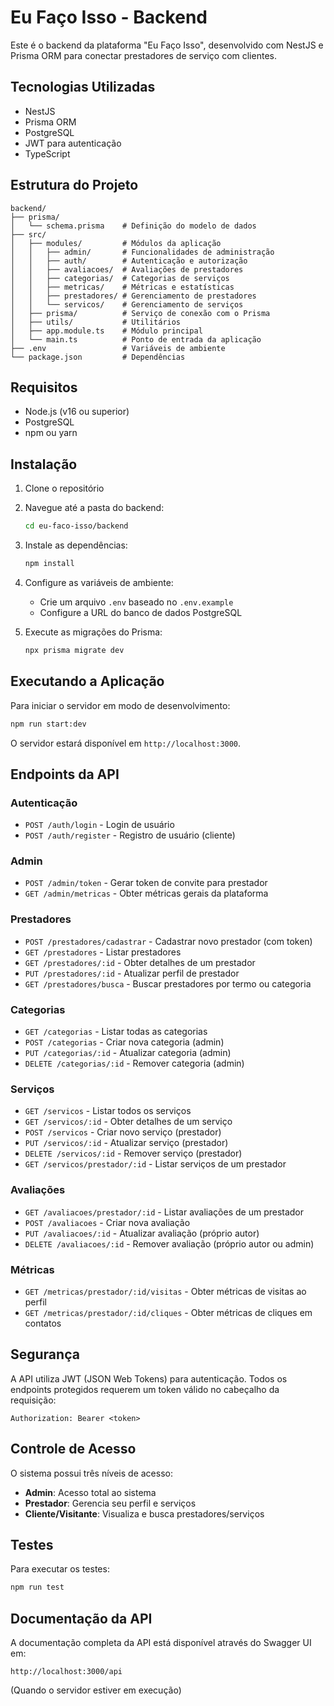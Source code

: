 # Eu Faço Isso - Backend

Este é o backend da plataforma "Eu Faço Isso", desenvolvido com NestJS e Prisma ORM para conectar prestadores de serviço com clientes.

## Tecnologias Utilizadas

- NestJS
- Prisma ORM
- PostgreSQL
- JWT para autenticação
- TypeScript

## Estrutura do Projeto

```
backend/
├── prisma/
│   └── schema.prisma    # Definição do modelo de dados
├── src/
│   ├── modules/         # Módulos da aplicação
│   │   ├── admin/       # Funcionalidades de administração
│   │   ├── auth/        # Autenticação e autorização
│   │   ├── avaliacoes/  # Avaliações de prestadores
│   │   ├── categorias/  # Categorias de serviços
│   │   ├── metricas/    # Métricas e estatísticas
│   │   ├── prestadores/ # Gerenciamento de prestadores
│   │   └── servicos/    # Gerenciamento de serviços
│   ├── prisma/          # Serviço de conexão com o Prisma
│   ├── utils/           # Utilitários
│   ├── app.module.ts    # Módulo principal
│   └── main.ts          # Ponto de entrada da aplicação
├── .env                 # Variáveis de ambiente
└── package.json         # Dependências
```

## Requisitos

- Node.js (v16 ou superior)
- PostgreSQL
- npm ou yarn

## Instalação

1. Clone o repositório
2. Navegue até a pasta do backend:
   ```bash
   cd eu-faco-isso/backend
   ```
3. Instale as dependências:
   ```bash
   npm install
   ```
4. Configure as variáveis de ambiente:
   - Crie um arquivo `.env` baseado no `.env.example`
   - Configure a URL do banco de dados PostgreSQL

5. Execute as migrações do Prisma:
   ```bash
   npx prisma migrate dev
   ```

## Executando a Aplicação

Para iniciar o servidor em modo de desenvolvimento:

```bash
npm run start:dev
```

O servidor estará disponível em `http://localhost:3000`.

## Endpoints da API

### Autenticação

- `POST /auth/login` - Login de usuário
- `POST /auth/register` - Registro de usuário (cliente)

### Admin

- `POST /admin/token` - Gerar token de convite para prestador
- `GET /admin/metricas` - Obter métricas gerais da plataforma

### Prestadores

- `POST /prestadores/cadastrar` - Cadastrar novo prestador (com token)
- `GET /prestadores` - Listar prestadores
- `GET /prestadores/:id` - Obter detalhes de um prestador
- `PUT /prestadores/:id` - Atualizar perfil de prestador
- `GET /prestadores/busca` - Buscar prestadores por termo ou categoria

### Categorias

- `GET /categorias` - Listar todas as categorias
- `POST /categorias` - Criar nova categoria (admin)
- `PUT /categorias/:id` - Atualizar categoria (admin)
- `DELETE /categorias/:id` - Remover categoria (admin)

### Serviços

- `GET /servicos` - Listar todos os serviços
- `GET /servicos/:id` - Obter detalhes de um serviço
- `POST /servicos` - Criar novo serviço (prestador)
- `PUT /servicos/:id` - Atualizar serviço (prestador)
- `DELETE /servicos/:id` - Remover serviço (prestador)
- `GET /servicos/prestador/:id` - Listar serviços de um prestador

### Avaliações

- `GET /avaliacoes/prestador/:id` - Listar avaliações de um prestador
- `POST /avaliacoes` - Criar nova avaliação
- `PUT /avaliacoes/:id` - Atualizar avaliação (próprio autor)
- `DELETE /avaliacoes/:id` - Remover avaliação (próprio autor ou admin)

### Métricas

- `GET /metricas/prestador/:id/visitas` - Obter métricas de visitas ao perfil
- `GET /metricas/prestador/:id/cliques` - Obter métricas de cliques em contatos

## Segurança

A API utiliza JWT (JSON Web Tokens) para autenticação. Todos os endpoints protegidos requerem um token válido no cabeçalho da requisição:

```
Authorization: Bearer <token>
```

## Controle de Acesso

O sistema possui três níveis de acesso:
- **Admin**: Acesso total ao sistema
- **Prestador**: Gerencia seu perfil e serviços
- **Cliente/Visitante**: Visualiza e busca prestadores/serviços

## Testes

Para executar os testes:

```bash
npm run test
```

## Documentação da API

A documentação completa da API está disponível através do Swagger UI em:

```
http://localhost:3000/api
```

(Quando o servidor estiver em execução)
